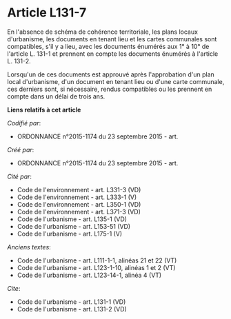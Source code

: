 # Article L131-7

En l'absence de schéma de cohérence territoriale, les plans locaux d'urbanisme, les documents en tenant lieu et les cartes
communales sont compatibles, s'il y a lieu, avec les documents énumérés aux 1° à 10° de l'article L. 131-1 et prennent en
compte les documents énumérés à l'article L. 131-2. 

Lorsqu'un de ces documents est approuvé après l'approbation d'un plan local d'urbanisme, d'un document en tenant lieu ou
d'une carte communale, ces derniers sont, si nécessaire, rendus compatibles ou les prennent en compte dans un délai de trois
ans.

**Liens relatifs à cet article**

_Codifié par_:

  - ORDONNANCE n°2015-1174 du 23 septembre 2015 - art.

_Créé par_:

  - ORDONNANCE n°2015-1174 du 23 septembre 2015 - art.

_Cité par_:

  - Code de l'environnement - art. L331-3 (VD)
  - Code de l'environnement - art. L333-1 (V)
  - Code de l'environnement - art. L350-1 (VD)
  - Code de l'environnement - art. L371-3 (VD)
  - Code de l'urbanisme - art. L135-1 (VD)
  - Code de l'urbanisme - art. L153-51 (VD)
  - Code de l'urbanisme - art. L175-1 (V)

_Anciens textes_:

  - Code de l'urbanisme - art. L111-1-1, alinéas 21 et 22 (VT)
  - Code de l'urbanisme - art. L123-1-10, alinéas 1 et 2 (VT)
  - Code de l'urbanisme - art. L123-14-1, alinéa 4 (VT)

_Cite_:

  - Code de l'urbanisme - art. L131-1 (VD)
  - Code de l'urbanisme - art. L131-2 (VD)
